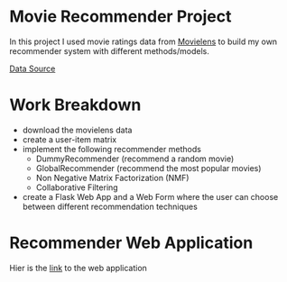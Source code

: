 # Movie Recommender Project

In this project I used movie ratings data from [Movielens](https://movielens.org/) to build 
my own recommender system with different methods/models.

[Data Source](https://grouplens.org/datasets/movielens/)

# Work Breakdown 

- download the movielens data
- create a user-item matrix
- implement the following recommender methods
    - DummyRecommender (recommend a random movie)
    - GlobalRecommender (recommend the most popular movies)
    - Non Negative Matrix Factorization (NMF)
    - Collaborative Filtering
- create a Flask Web App and a Web Form where the user can choose between different recommendation techniques

# Recommender Web Application

Hier is the [link](https://hichemck-recommender.herokuapp.com/) to the web application
